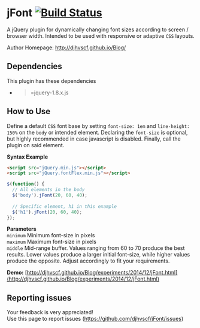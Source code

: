 # jFont [![Build Status](https://travis-ci.org/djhvscf/jFont.svg?branch=master)](https://travis-ci.org/djhvscf/jFont)
A jQuery plugin for dynamically changing font sizes according to screen / browser width.
Intended to be used with responsive or adaptive `CSS` layouts.

Author Homepage:      http://djhvscf.github.io/Blog/<br />

## Dependencies
This plugin has these dependencies

* >=jquery-1.8.x.js

## How to Use
Define a default `CSS` font base by setting `font-size: 1em` and `line-height: 150%` on the `body` or intended element. Declaring the `font-size` is optional, but highly recommended in case javascript is disabled. Finally, call the plugin on said element.  

**Syntax Example**  
```html
<script src="jQuery.min.js"></script>  
<script src="jQuery.fontFlex.min.js"></script>
```
```javascript
$(function() {
  // All elements in the body
  $('body').jFont(20, 60, 40);
   
  // Specific element, h1 in this example
  $('h1').jFont(20, 60, 40);
});
```

**Parameters**   
`minimum` Minimum font-size in pixels  
`maximum` Maximum font-size in pixels  
`middle` Mid-range buffer. Values ranging from 60 to 70 produce the best results. Lower values produce a larger initial font-size, while higher values produce the opposite. Adjust accordingly to fit your requirements.

**Demo:** [http://djhvscf.github.io/Blog/experiments/2014/12/jFont.html](http://djhvscf.github.io/Blog/experiments/2014/12/jFont.html)

## Reporting issues
Your feedback is very appreciated! <br />
Use this page to report issues (https://github.com/djhvscf/jFont/issues)